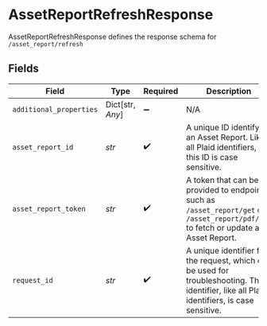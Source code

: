 # AssetReportRefreshResponse

AssetReportRefreshResponse defines the response schema for `/asset_report/refresh`


## Fields

| Field                                                                                                                                       | Type                                                                                                                                        | Required                                                                                                                                    | Description                                                                                                                                 |
| ------------------------------------------------------------------------------------------------------------------------------------------- | ------------------------------------------------------------------------------------------------------------------------------------------- | ------------------------------------------------------------------------------------------------------------------------------------------- | ------------------------------------------------------------------------------------------------------------------------------------------- |
| `additional_properties`                                                                                                                     | Dict[str, *Any*]                                                                                                                            | :heavy_minus_sign:                                                                                                                          | N/A                                                                                                                                         |
| `asset_report_id`                                                                                                                           | *str*                                                                                                                                       | :heavy_check_mark:                                                                                                                          | A unique ID identifying an Asset Report. Like all Plaid identifiers, this ID is case sensitive.                                             |
| `asset_report_token`                                                                                                                        | *str*                                                                                                                                       | :heavy_check_mark:                                                                                                                          | A token that can be provided to endpoints such as `/asset_report/get` or `/asset_report/pdf/get` to fetch or update an Asset Report.        |
| `request_id`                                                                                                                                | *str*                                                                                                                                       | :heavy_check_mark:                                                                                                                          | A unique identifier for the request, which can be used for troubleshooting. This identifier, like all Plaid identifiers, is case sensitive. |